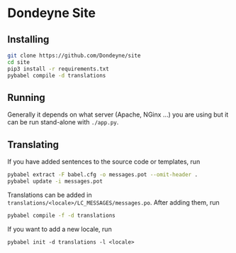 # Dondeyne Site

## Installing

```sh
git clone https://github.com/Dondeyne/site
cd site
pip3 install -r requirements.txt
pybabel compile -d translations
```


## Running

Generally it depends on what server (Apache, NGinx ...) you are using but
it can be run stand-alone with `./app.py`.


## Translating

If you have added sentences to the source code or templates, run

```sh
pybabel extract -F babel.cfg -o messages.pot --omit-header .
pybabel update -i messages.pot
```

Translations can be added in `translations/<locale>/LC_MESSAGES/messages.po`.
After adding them, run

```sh
pybabel compile -f -d translations
```

If you want to add a new locale, run

```
pybabel init -d translations -l <locale>
```

